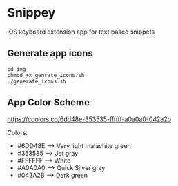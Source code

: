 # Snippey

iOS keyboard extension app for text based snippets

## Generate app icons

```
cd img
chmod +x genrate_icons.sh
./generate_icons.sh
```

## App Color Scheme

https://coolors.co/6dd48e-353535-ffffff-a0a0a0-042a2b

Colors:

- \#6DD48E --> Very light malachite green
- \#353535 --> Jet gray
- \#FFFFFF --> White
- \#A0A0A0 --> Quick Silver gray
- \#042A2B --> Dark green
